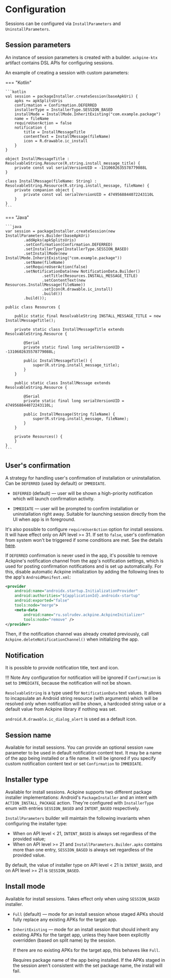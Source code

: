 Configuration
=============

Sessions can be configured via `InstallParameters` and `UninstallParameters`.

Session parameters
------------------

An instance of session parameters is created with a builder. `ackpine-ktx` artifact contains DSL APIs for configuring sessions.

An example of creating a session with custom parameters:

=== "Kotlin"

    ```kotlin
    val session = packageInstaller.createSession(baseApkUri) {
        apks += apkSplitsUris
        confirmation = Confirmation.DEFERRED
        installerType = InstallerType.SESSION_BASED
        installMode = InstallMode.InheritExisting("com.example.package")
        name = fileName
        requireUserAction = false
        notification {
            title = InstallMessageTitle
            contentText = InstallMessage(fileName)
            icon = R.drawable.ic_install
        }
    }
    
    object InstallMessageTitle : ResolvableString.Resource(R.string.install_message_title) {
        private const val serialVersionUID = -1310602635578779088L
    }
    
    class InstallMessage(fileName: String) : ResolvableString.Resource(R.string.install_message, fileName) {
        private companion object {
            private const val serialVersionUID = 4749568844072243110L
        }
    }
    ```

=== "Java"

    ```java
    var session = packageInstaller.createSession(new InstallParameters.Builder(baseApkUri)
            .addApks(apkSplitsUris)
            .setConfirmation(Confirmation.DEFERRED)
            .setInstallerType(InstallerType.SESSION_BASED)
            .setInstallMode(new InstallMode.InheritExisting("com.example.package"))
            .setName(fileName)
            .setRequireUserAction(false)
            .setNotificationData(new NotificationData.Builder()
                    .setTitle(Resources.INSTALL_MESSAGE_TITLE)
                    .setContentText(new Resources.InstallMessage(fileName))
                    .setIcon(R.drawable.ic_install)
                    .build())
            .build());
    
    public class Resources {
    
        public static final ResolvableString INSTALL_MESSAGE_TITLE = new InstallMessageTitle();
    
        private static class InstallMessageTitle extends ResolvableString.Resource {
        
            @Serial
            private static final long serialVersionUID = -1310602635578779088L;
        
            public InstallMessageTitle() {
                super(R.string.install_message_title);
            }
        }
    
        public static class InstallMessage extends ResolvableString.Resource {
        
            @Serial
            private static final long serialVersionUID = 4749568844072243110L;
        
            public InstallMessage(String fileName) {
                super(R.string.install_message, fileName);
            }
        }
        
        private Resources() {
        }
    }
    ```

User's confirmation
-------------------

A strategy for handling user's confirmation of installation or uninstallation. Can be `DEFERRED` (used by default) or `IMMEDIATE`.

- `DEFERRED` (default) — user will be shown a high-priority notification which will launch confirmation activity.

- `IMMEDIATE` — user will be prompted to confirm installation or uninstallation right away. Suitable for launching session directly from the UI when app is in foreground.

It's also possible to configure `requireUserAction` option for install sessions. It will have effect only on API level >= 31. If set to `false`, user's confirmation from system won't be triggered if some conditions are met. See the details [here](https://developer.android.com/reference/android/content/pm/PackageInstaller.SessionParams#setRequireUserAction(int)).

If `DEFERRED` confirmation is never used in the app, it's possible to remove Ackpine's notification channel from the app's notification settings, which is used for posting confirmation notifications and is set up automatically. For this, disable automatic Ackpine initialization by adding the following lines to the app's `AndroidManifest.xml`:
```xml
<provider
    android:name="androidx.startup.InitializationProvider"
    android:authorities="${applicationId}.androidx-startup"
    android:exported="false"
    tools:node="merge">
    <meta-data
        android:name="ru.solrudev.ackpine.AckpineInitializer"
        tools:node="remove" />
</provider>
```
Then, if the notification channel was already created previously, call `Ackpine.deleteNotificationChannel()` when initializing the app.

Notification
------------

It is possible to provide notification title, text and icon.

!!! Note
    Any configuration for notification will be ignored if `Confirmation` is set to `IMMEDIATE`, because the notification will not be shown.

`ResolvableString` is a type used for `NotificationData` text values. It allows to incapsulate an Android string resource (with arguments) which will be resolved only when notification will be shown, a hardcoded string value or a default value from Ackpine library if nothing was set.

`android.R.drawable.ic_dialog_alert` is used as a default icon.

Session name
------------

Available for install sessions. You can provide an optional session `name` parameter to be used in default notification content text. It may be a name of the app being installed or a file name. It will be ignored if you specify custom notification content text or set `Confirmation` to `IMMEDIATE`.

Installer type
--------------

Available for install sessions. Ackpine supports two different package installer implementations: Android's `PackageInstaller` and an intent with `ACTION_INSTALL_PACKAGE` action. They're configured with `InstallerType` enum with entries `SESSION_BASED` and `INTENT_BASED` respectively.

`InstallParameters` builder will maintain the following invariants when configuring the installer type:

- When on API level < 21, `INTENT_BASED` is always set regardless of the provided value;
- When on API level >= 21 and `InstallParameters.Builder.apks` contains more than one entry, `SESSION_BASED` is always set regardless of the provided value.

By default, the value of installer type on API level < 21 is `INTENT_BASED`, and on API level >= 21 is `SESSION_BASED`.

Install mode
------------

Available for install sessions. Takes effect only when using `SESSION_BASED` installer.

- `Full` (default) — mode for an install session whose staged APKs should fully replace any existing APKs for the target app.

- `InheritExisting` — mode for an install session that should inherit any existing APKs for the target app, unless they have been explicitly overridden (based on split name) by the session.

    If there are no existing APKs for the target app, this behaves like `Full`.

    Requires package name of the app being installed. If the APKs staged in the session aren't consistent with the set package name, the install will fail.